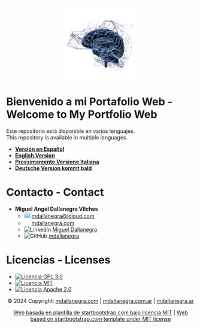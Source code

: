 <p align="center">
    <img src="_src/logo/neuro-pathways-rm-bg.png" width="200" alt="Neuro Pathways Logo">
</p>

# Bienvenido a mi Portafolio Web - Welcome to My Portfolio Web

Este repositorio está disponible en varios lenguajes.   
This repository is available in multiple languages.

- **[Versión en Español](README_es.md)**
- **[English Version](README_en.md)**
- **[Prossimamente Versione Italiana](README.md)**
- **[Deutsche Version kommt bald](README.md)**

# Contacto - Contact

- **Miguel Angel Dallanegra Vilches**
  - ![mail](_src/icons/mail.ico) [mdallanegra@icloud.com](mailto:mdallanegra@icloud.com)
  - <img src="https://img.icons8.com/globe--v1.png" width="16" height="16"> [mdallanegra.com](https://mdallanegra.com)
  - ![LinkedIn](_src/icons/linkedin.ico) [Miguel Dallanegra](https://www.linkedin.com/in/mdallanegra)
  - ![GitHub](_src/icons/github_mark_icon.ico) [mdallanegra](https://github.com/mdallanegra)
  
# Licencias - Licenses
 
- [![Licencia GPL 3.0](https://img.shields.io/badge/License-GPLv3-blue.svg)](LICENSE-GPL)
- [![Licencia MIT](https://img.shields.io/badge/License-MIT-blue.svg)](LICENSE-GPL)
- [![Licencia Apache 2.0](https://img.shields.io/badge/License-Apache_2.0-blue.svg)](LICENSE-APACHE)

<p align="center">
    © 2024 Copyright: 
    <a href="https://mdallanegra.com">mdallanegra.com</a> | 
    <a href="https://mdallanegra.com.ar">mdallanegra.com.ar</a> | 
    <a href="https://mdallanegra.ar">mdallanegra.ar</a>
</p>

<p align="center">
    <a href="https://startbootstrap.com">Web basada en plantilla de startbootstrap.com bajo licencia MIT</a> | <a href="https://startbootstrap.com" title="WebTemplate">Web based on startbootstrap.com template under MIT license</a>
</p>